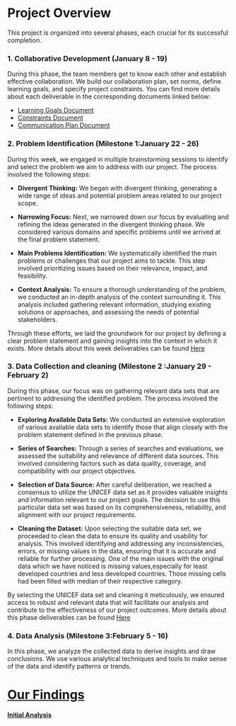 # Project Overview

This project is organized into several phases, each crucial for its successful completion.

### 1. Collaborative Development (January 8 - 19)

During this phase, the team members get to know each other and establish effective collaboration. We build our collaboration plan, set norms, define learning goals, and specify project constraints. You can find more details about each deliverable in the corresponding documents linked below:
- [Learning Goals Document](https://github.com/MIT-Emerging-Talent/2024-group-05-08-cdsp/blob/main/.collaboration/learning_goals.md)
- [Constraints Document](https://github.com/MIT-Emerging-Talent/2024-group-05-08-cdsp/blob/main/.collaboration/constraints.md)
- [Communication Plan Document](https://github.com/MIT-Emerging-Talent/2024-group-05-08-cdsp/blob/main/.collaboration/communication.md)


### 2. Problem Identification (Milestone 1:January 22 - 26)

During this week, we engaged in multiple brainstorming sessions to identify and select the problem we aim to address with our project. The process involved the following steps:

- **Divergent Thinking:** We began with divergent thinking, generating a wide range of ideas and potential problem areas related to our project scope.

- **Narrowing Focus:** Next, we narrowed down our focus by evaluating and refining the ideas generated in the divergent thinking phase. We considered various domains and specific problems until we arrived at the final problem statement.

- **Main Problems Identification:** We systematically identified the main problems or challenges that our project aims to tackle. This step involved prioritizing issues based on their relevance, impact, and feasibility.

- **Context Analysis:** To ensure a thorough understanding of the problem, we conducted an in-depth analysis of the context surrounding it. This analysis included gathering relevant information, studying existing solutions or approaches, and assessing the needs of potential stakeholders.

Through these efforts, we laid the groundwork for our project by defining a clear problem statement and gaining insights into the context in which it exists. More details about this week deliverables can be found <a href="https://github.com/MIT-Emerging-Talent/2024-group-05-08-cdsp/tree/main/milestone/milestone-1" target="_blank">Here</a>


### 3. Data Collection and cleaning (Milestone 2 :January 29 - February 2)

During this phase, our focus was on gathering relevant data sets that are pertinent to addressing the identified problem. The process involved the following steps:

- **Exploring Available Data Sets:** We conducted an extensive exploration of various available data sets to identify those that align closely with the problem statement defined in the previous phase.

- **Series of Searches:** Through a series of searches and evaluations, we assessed the suitability and relevance of different data sources. This involved considering factors such as data quality, coverage, and compatibility with our project objectives.

- **Selection of Data Source:** After careful deliberation, we reached a consensus to utilize the UNICEF data set as it provides valuable insights and information relevant to our project goals. The decision to use this particular data set was based on its comprehensiveness, reliability, and alignment with our project requirements.

- **Cleaning the Dataset:** Upon selecting the suitable data set, we proceeded to clean the data to ensure its quality and usability for analysis. This involved identifying and addressing any inconsistencies, errors, or missing values in the data, ensuring that it is accurate and reliable for further processing. One of the main issues with the original data which we have noticed is missing values,especially for least developed countries and less developed countries. Those missing cells had been filled with median of their respective category.

By selecting the UNICEF data set and cleaning it meticulously, we ensured access to robust and relevant data that will facilitate our analysis and contribute to the effectiveness of our project outcomes. More details about this phase deliverables can be found <a href="https://github.com/MIT-Emerging-Talent/2024-group-05-08-cdsp/tree/main/milestone/milestone-2" target="_blank">Here</a>



### 4. Data Analysis (Milestone 3:February 5 - 16)
In this phase, we analyze the collected data to derive insights and draw conclusions. We use various analytical techniques and tools to make sense of the data and identify patterns or trends.
<h1><a href="./milestone/milestone-3/Analysis_of_Education_in_Developing_Countries.ipynb">Our Findings</a></h1>
<h4><a href="./milestone/milestone-2/literacy_rate.ipynb">Initial Analysis</a></h4>
